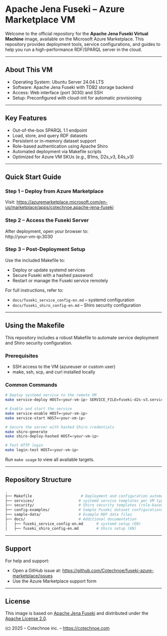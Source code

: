 # Apache Jena Fuseki – Azure Marketplace VM

Welcome to the official repository for the **Apache Jena Fuseki Virtual Machine** image, available on the Microsoft Azure Marketplace. This repository provides deployment tools, service configurations, and guides to help you run a high-performance RDF/SPARQL server in the cloud.

---

## About This VM

- Operating System: Ubuntu Server 24.04 LTS  
- Software: Apache Jena Fuseki with TDB2 storage backend  
- Access: Web interface (port 3030) and SSH  
- Setup: Preconfigured with cloud-init for automatic provisioning

---

## Key Features

- Out-of-the-box SPARQL 1.1 endpoint  
- Load, store, and query RDF datasets  
- Persistent or in-memory dataset support  
- Role-based authentication using Apache Shiro  
- Automated deployment via Makefile scripts  
- Optimized for Azure VM SKUs (e.g., B1ms, D2s_v3, E4s_v3)

---

## Quick Start Guide

### Step 1 – Deploy from Azure Marketplace

Visit: https://azuremarketplace.microsoft.com/en-us/marketplace/apps/cotechnoe.apache-jena-fuseki

### Step 2 – Access the Fuseki Server

After deployment, open your browser to:  
http://your-vm-ip:3030

### Step 3 – Post-Deployment Setup

Use the included Makefile to:
- Deploy or update systemd services
- Secure Fuseki with a hashed password
- Restart or manage the Fuseki service remotely

For full instructions, refer to:
- `docs/fuseki_service_config-en.md` – systemd configuration
- `docs/fuseki_shiro_config-en.md` – Shiro security configuration

---

## Using the Makefile

This repository includes a robust Makefile to automate service deployment and Shiro security configuration.

### Prerequisites

- SSH access to the VM (azureuser or custom user)
- make, ssh, scp, and curl installed locally

### Common Commands

```bash
# Deploy systemd service to the remote VM
make service-deploy HOST=<your-vm-ip> SERVICE_FILE=fuseki-d2s-v3.service

# Enable and start the service
make service-enable HOST=<your-vm-ip>
make service-start HOST=<your-vm-ip>

# Secure the server with hashed Shiro credentials
make shiro-generate
make shiro-deploy-hashed HOST=<your-vm-ip>

# Test HTTP login
make login-test HOST=<your-vm-ip>
```

Run `make usage` to view all available targets.

---

## Repository Structure

```bash
.
├── Makefile                      # Deployment and configuration automation
├── services/                    # systemd service templates per VM type
├── security/                    # Shiro security templates (role-based, open, hashed, etc.)
├── config-examples/             # Sample Fuseki dataset configurations
├── sample-data/                 # Example RDF data files
├── docs/                        # Additional documentation
│   ├── fuseki_service_config-en.md      # systemd setup (EN)
│   ├── fuseki_shiro_config-en.md        # Shiro setup (EN)
```

---

## Support

For help and support:
- Open a GitHub issue at: https://github.com/Cotechnoe/fuseki-azure-marketplace/issues
- Use the Azure Marketplace support form

---

## License

This image is based on [Apache Jena Fuseki](https://jena.apache.org/) and distributed under the [Apache License 2.0](https://www.apache.org/licenses/LICENSE-2.0).

(c) 2025 – Cotechnoe inc. – https://cotechnoe.com


